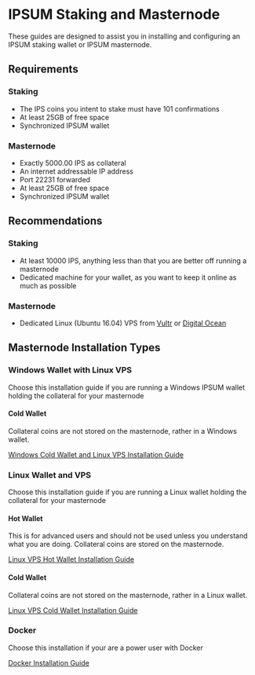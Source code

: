 # IPSUM Staking and Masternode
These guides are designed to assist you in installing and configuring an IPSUM staking wallet or IPSUM masternode. 

## Requirements

### Staking
  * The IPS coins you intent to stake must have 101 confirmations
  * At least 25GB of free space
  * Synchronized IPSUM wallet

### Masternode
  * Exactly 5000.00 IPS as collateral
  * An internet addressable IP address
  * Port 22231 forwarded
  * At least 25GB of free space
  * Synchronized IPSUM wallet
  
## Recommendations

### Staking
  * At least 10000 IPS, anything less than that you are better off running a masternode
  * Dedicated machine for your wallet, as you want to keep it online as much as possible
  
### Masternode
  * Dedicated Linux (Ubuntu 16.04) VPS from [Vultr](https://www.vultr.com/) or [Digital Ocean](https://www.digitalocean.com/)
  
## Masternode Installation Types

### Windows Wallet with Linux VPS
Choose this installation guide if you are running a Windows IPSUM wallet holding the collateral for your masternode 

#### Cold Wallet
Collateral coins are not stored on the masternode, rather in a Windows wallet.

[Windows Cold Wallet and Linux VPS Installation Guide](WINDOWS.md)

### Linux Wallet and VPS
Choose this installation guide if you are running a Linux wallet holding the collateral for your masternode

#### Hot Wallet
This is for advanced users and should not be used unless you understand what you are doing. Collateral coins are stored on the masternode.

[Linux VPS Hot Wallet Installation Guide](LINUX-HOT.md)

#### Cold Wallet
Collateral coins are not stored on the masternode, rather in a Linux wallet.

[Linux VPS Cold Wallet Installation Guide](LINUX-COLD.md)

### Docker
Choose this installation if your are a power user with Docker

[Docker Installation Guide](DOCKER.md)
